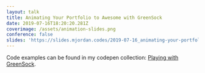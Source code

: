 ```yaml
---
layout: talk
title: Animating Your Portfolio to Awesome with GreenSock
date: 2019-07-16T18:20:20.281Z
coverimage: /assets/animation-slides.png
conference: false
slides: 'https://slides.mjordan.codes/2019-07-16_animating-your-portfolio-to-awesome-with-gsap'
---
```

Code examples can be found in my codepen collection: [Playing with GreenSock](https://codepen.io/collection/nrMGLJ/#). 




